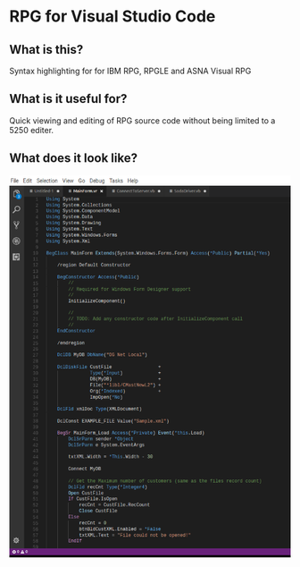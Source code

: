 # RPG for Visual Studio Code

## What is this?
Syntax highlighting for for IBM RPG, RPGLE and ASNA Visual RPG 

## What is it useful for?
Quick viewing and editing of RPG source code without being limited to a 5250 editer.


## What does it look like?
 ![pi.cbl](https://github.com/RoySpino/VSCode_VisualRPG_Syntax/blob/master/AVRSample.png)

